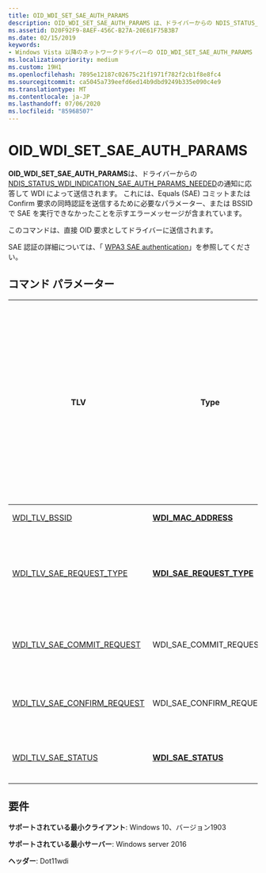 ```yaml
---
title: OID_WDI_SET_SAE_AUTH_PARAMS
description: OID_WDI_SET_SAE_AUTH_PARAMS は、ドライバーからの NDIS_STATUS_WDI_INDICATION_SAE_AUTH_PARAMS_NEEDED の通知に応答して WDI によって送信されます。 これには、Equals (SAE) コミットまたは Confirm 要求の同時認証を送信するために必要なパラメーター、または BSSID で SAE を実行できなかったことを示すエラーメッセージが含まれています。
ms.assetid: D20F92F9-8AEF-456C-B27A-20E61F75B3B7
ms.date: 02/15/2019
keywords:
- Windows Vista 以降のネットワークドライバーの OID_WDI_SET_SAE_AUTH_PARAMS
ms.localizationpriority: medium
ms.custom: 19H1
ms.openlocfilehash: 7895e12187c02675c21f1971f782f2cb1f8e8fc4
ms.sourcegitcommit: ca5045a739eefd6ed14b9dbd9249b335e090c4e9
ms.translationtype: MT
ms.contentlocale: ja-JP
ms.lasthandoff: 07/06/2020
ms.locfileid: "85968507"
---
```

# <a name="oid_wdi_set_sae_auth_params"></a>OID_WDI_SET_SAE_AUTH_PARAMS

**OID_WDI_SET_SAE_AUTH_PARAMS**は、ドライバーからの[NDIS_STATUS_WDI_INDICATION_SAE_AUTH_PARAMS_NEEDED](ndis-status-wdi-indication-sae-auth-params-needed.md)の通知に応答して WDI によって送信されます。 これには、Equals (SAE) コミットまたは Confirm 要求の同時認証を送信するために必要なパラメーター、または BSSID で SAE を実行できなかったことを示すエラーメッセージが含まれています。 

このコマンドは、直接 OID 要求としてドライバーに送信されます。

SAE 認証の詳細については、「 [WPA3 SAE authentication](wpa3-sae-authentication.md)」を参照してください。

## <a name="command-parameters"></a>コマンド パラメーター

| TLV | Type | 複数の TLV インスタンスを使用できます | 省略可能 | 説明 |
| --- | --- | --- | --- | --- |
| [WDI_TLV_BSSID](wdi-tlv-bssid.md) | [**WDI_MAC_ADDRESS**](https://docs.microsoft.com/windows-hardware/drivers/ddi/dot11wdi/ns-dot11wdi-_wdi_mac_address) |  |  | AP の BSSID。 |
| [WDI_TLV_SAE_REQUEST_TYPE](wdi-tlv-sae-request-type.md) | [**WDI_SAE_REQUEST_TYPE**](https://docs.microsoft.com/windows-hardware/drivers/ddi/wditypes/ne-wditypes-_wdi_sae_request_type) |   |   | BSSID に送信する SAE 要求フレームの種類。 |
| [WDI_TLV_SAE_COMMIT_REQUEST](wdi-tlv-sae-commit-request.md) | WDI_SAE_COMMIT_REQUEST |  | X | SAE Commit 要求パラメーター。 |
| [WDI_TLV_SAE_CONFIRM_REQUEST](wdi-tlv-sae-confirm-request.md) | WDI_SAE_CONFIRM_REQUEST |  | X | SAE Confirm 要求パラメーター。 |
| [WDI_TLV_SAE_STATUS](wdi-tlv-sae-status.md) | [**WDI_SAE_STATUS**](https://docs.microsoft.com/windows-hardware/drivers/ddi/wditypes/ne-wditypes-_wdi_sae_status) |   | X | SAE 認証エラーの状態。 |

## <a name="requirements"></a>要件

**サポートされている最小クライアント**: Windows 10、バージョン1903

**サポートされている最小サーバー**: Windows server 2016

**ヘッダー**: Dot11wdi

